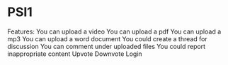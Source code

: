 # PSI1

Features:
You can upload a video
You can upload a pdf
You can upload a mp3 
You can upload a word document
You could create a thread for discussion 
You can comment under uploaded files
You could report inappropriate content
Upvote
Downvote
Login

